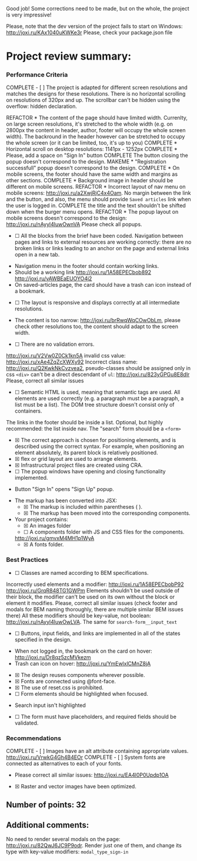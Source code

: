 

Good job! Some corrections need to be made, but on the whole, the project is very impressive!

Please, note that the dev version of the project fails to start on Windows: http://joxi.ru/KAx1040uKWKe3r Please, check your package.json file

# Project review summary:
### Performance Criteria
COMPLETE - [ ] <!--14.429--> The project is adapted for different screen resolutions and matches the designs for these resolutions. There is no horizontal scrolling on resolutions of 320px and up. The scrollbar can't be hidden using the overflow: hidden declaration.


REFACTOR * The content of the page should have limited width. Currenlty, on large screen resolutions, it's stretched to the whole width (e.g. on 2800px the content in header, author, footer will occupy the whole screen width). The backround in the header however can be stretched to occupy the whole screen (or it can be limited, too, it's up to you)
COMPLETE * Horizontal scroll on desktop resolutions: 1141px - 1252px
COMPLETE * Please, add a space on "Sign In" button
COMPLETE The button closing the popup doesn't correspond to the design.
MAKEME * "Registration successfull" popup doesn't correspond to the design.
COMPLETE * On mobile screens, the footer should have the same width and margins as other sections.
COMPLETE * Background image in header should be different on mobile screens.
REFACTOR * Incorrect layout of nav menu on mobile screens: http://joxi.ru/a2XwjRjC4x4Oam. No margin between the link and the button, and also, the menu should provide `Saved articles` link when the user is logged in.
COMPLETE the title and the text shouldn't be shifted down when the burger menu opens.
REFACTOR * The popup layout on mobile screens doesn't correspond to the design: http://joxi.ru/nAyyl4luwOwnVA Please check all popups.
- [ ] <!--14.429--> All the blocks from the brief have been coded. Navigation between pages and links to external resources are working correctly: there are no broken links or links leading to an anchor on the page and external links open in a new tab.
* Navigation menu in the footer should contain working links.
* Should be a working link http://joxi.ru/1A58EPECbob892 http://joxi.ru/vAWBEaEUOYO4j2
* On saved-articles page, the card should have a trash can icon instead of a bookmark.
- [ ] <!--14.429--> The layout is responsive and displays correctly at all intermediate resolutions.
* The content is too narrow: http://joxi.ru/brRwqWqCOwObLm, please check other resolutions too, the content should adapt to the screen width.
- [ ] <!--3.38--> There are no validation errors.
http://joxi.ru/V2Vw0Z0Ck1kn5A invalid css value: http://joxi.ru/xAe4ZqZcXWXy92 Incorrect class name: http://joxi.ru/Q2KwkNkCvzvea2, pseudo-classes should be assigned only in css
`<div>` can't be a direct descendant of `ul`: http://joxi.ru/823yGPGu8E8dlr Please, correct all similar issues
- [ ] <!--3.38--> Semantic HTML is used, meaning that semantic tags are used. All elements are used correctly (e.g. a paragraph must be a paragraph, a list must be a list). The DOM tree structure doesn't consist only of <div> containers.
The links in the footer should be inside a list. Optional, but highly recommended: the list inside nav.
The "search" form should be a `<form>`
- [x] <!--3.38--> The correct approach is chosen for positioning elements, and is described using the correct syntax. For example, when positioning an element absolutely, its parent block is relatively positioned.
- [x] <!--3.38--> flex or grid layout are used to arrange elements.
- [x] <!--3.38--> Infrastructural project files are created using CRA.
- [ ] <!--3.38--> The popup windows have opening and closing functionality implemented.
* Button "Sign In" opens "Sign Up" popup.
- The markup has been converted into JSX:
	- [x] <!--3.38--> The markup is included within parentheses ( ).
	- [x] <!--3.38--> The markup has been moved into the corresponding components.
- Your project contains:
	- [x] <!--3.38--> An images folder
	- [ ] <!--3.38--> A components folder with JS and CSS files for the components.
	http://joxi.ru/gmvxM4MH1p1WyA
	- [x] <!--3.38--> A fonts folder.
	
### Best Practices
- [ ] <!--2.143--> Classes are named according to BEM specifications.
Incorrectly used elements and a modifier: http://joxi.ru/1A58EPECbobP92 http://joxi.ru/GrqR848TG1GWPm Elements shouldn't be used outside of their block, the modifier can't be used on its own without the block or element it modifies. Please, correct all similar issues (check footer and modals for BEM naming thoroughly, there are multiple similar BEM issues there)
All these modifiers should be key-value, not boolean: http://joxi.ru/nAyyl4luwOwLVA. The same for `search-form__input_text`
- [ ] <!--2.143--> Buttons, input fields, and links are implemented in all of the states specified in the design.
* When not logged in, the bookmark on the card on hover: http://joxi.ru/Dr8qz5zcMVkezm
* Trash can icon on hover: http://joxi.ru/YmEwlxlCMnZ8jA
- [x] <!--2.143--> The design reuses components wherever possible.
- [x] <!--2.143--> Fonts are connected using @font-face.
- [x] <!--2.143--> The use of reset.css is prohibited.
- [ ] <!--2.143--> Form elements should be highlighted when focused.
* Search input isn't highlighted
- [ ] <!--2.143--> The form must have placeholders, and required fields should be validated.

### Recommendations
COMPLETE - [ ] <!--1.67--> Images have an alt attribute containing appropriate values.
http://joxi.ru/VrwkG4Gh4B4EOr
COMPLETE - [ ] <!--1.67--> System fonts are connected as alternatives to each of your fonts.
* Please correct all similar issues: http://joxi.ru/EA4l0P0Updp1OA
- [x] <!--1.67--> Raster and vector images have been optimized.

## Number of points: 32

## Additional comments:

No need to render several modals on the page: http://joxi.ru/82QwJ6JC9P9odr. Render just one of them, and change its type with key-value modifiers: `modal_type_sign-in`